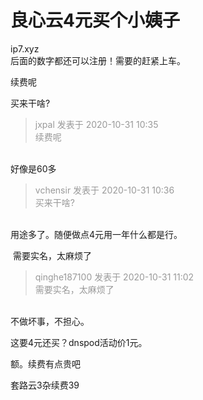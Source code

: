 # 良心云4元买个小姨子


ip7.xyz<br />
后面的数字都还可以注册！需要的赶紧上车。

续费呢

买来干啥?

<div class="quote"><blockquote><font color="#999999">jxpal 发表于 2020-10-31 10:35</font><br />
<font color="#999999">续费呢</font></blockquote></div><br />
好像是60多

<div class="quote"><blockquote><font color="#999999">vchensir 发表于 2020-10-31 10:36</font><br />
<font color="#999999">买来干啥?</font></blockquote></div><br />
用途多了。随便做点4元用一年什么都是行。

<img src="static/image/smiley/default/mad.gif" smilieid="11" border="0" alt="" /> 需要实名，太麻烦了

<div class="quote"><blockquote><font color="#999999">qinghe187100 发表于 2020-10-31 11:02</font><br />
<font color="#999999">需要实名，太麻烦了</font></blockquote></div><br />
不做坏事，不担心。

这要4元还买？dnspod活动价1元。

额。续费有点贵吧<img id="aimg_U4uZA" onclick="zoom(this, this.src, 0, 0, 0)" class="zoom" src="https://cdn.jsdelivr.net/gh/hishis/forum-master/public/images/patch.gif" onmouseover="img_onmouseoverfunc(this)" onload="thumbImg(this)" border="0" alt="" />

套路云3杂续费39
